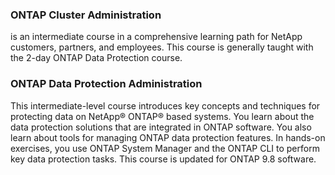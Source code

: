 ### ONTAP Cluster Administration 
is an intermediate course in a comprehensive learning path for NetApp customers, partners, and employees. This course is generally taught with the 2-day ONTAP Data Protection course.

### ONTAP Data Protection Administration
This intermediate-level course introduces key concepts and techniques for protecting data on NetApp® ONTAP® based systems. You learn about the data protection solutions that are integrated in ONTAP software. You also learn about tools for managing ONTAP data protection features. In hands-on exercises, you use ONTAP System Manager and the ONTAP CLI to perform key data protection tasks. This course is updated for ONTAP 9.8 software.

